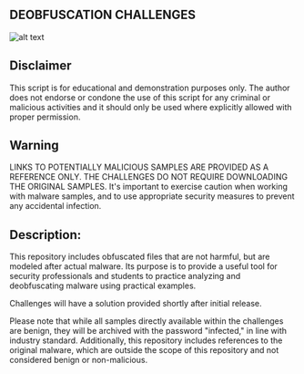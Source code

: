 ## DEOBFUSCATION CHALLENGES

![alt text](https://github.com/ATTACKnDEFEND/Deobfuscation-Challenges/blob/main/image1.png)

## Disclaimer

This script is for educational and demonstration purposes only. The author does not endorse or condone the use of this script for any criminal or malicious activities and it should only be used where explicitly allowed with proper permission.

## Warning

LINKS TO POTENTIALLY MALICIOUS SAMPLES ARE PROVIDED AS A REFERENCE ONLY. THE CHALLENGES DO NOT REQUIRE DOWNLOADING THE ORIGINAL SAMPLES. It's important to exercise caution when working with malware samples, and to use appropriate security measures to prevent any accidental infection.

## Description:

This repository includes obfuscated files that are not harmful, but are modeled after actual malware. Its purpose is to provide a useful tool for security professionals and students to practice analyzing and deobfuscating malware using practical examples.

Challenges will have a solution provided shortly after initial release.

Please note that while all samples directly available within the challenges are benign, they will be archived with the password "infected," in line with industry standard. Additionally, this repository includes references to the original malware, which are outside the scope of this repository and not considered benign or non-malicious.





